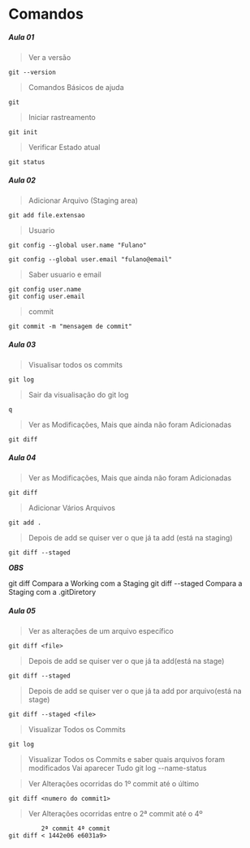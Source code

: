 # Comandos

##### Aula 01 
>Ver a versão 

    git --version

>Comandos Básicos de ajuda

    git 

>Iniciar rastreamento

    git init

>Verificar Estado atual

    git status

##### Aula 02

>Adicionar Arquivo (Staging area)

    git add file.extensao

>Usuario

    git config --global user.name "Fulano"

    git config --global user.email "fulano@email"

>Saber usuario e email

    git config user.name
    git config user.email

>commit

    git commit -m "mensagem de commit"


##### Aula 03

>Visualisar todos os commits 

    git log

>Sair da visualisação do git log

    q

>Ver as Modificações, Mais que ainda não foram Adicionadas

    git diff

##### Aula 04

>Ver as Modificações, Mais que ainda não foram Adicionadas

    git diff

>Adicionar Vários Arquivos

    git add .

>Depois de add se quiser ver o que já ta add (está na staging)

    git diff --staged


___OBS___ 

git diff Compara a Working com a Staging
git diff --staged Compara a Staging com a .gitDiretory


##### Aula 05 

>Ver as alterações de um arquivo específico

    git diff <file>

>Depois de add se quiser ver o que já ta add(está na stage)

    git diff --staged 


>Depois de add se quiser ver o que já ta add por arquivo(está na stage)

    git diff --staged <file>

>Visualizar Todos os Commits

    git log

>Visualizar Todos os Commits e saber quais arquivos foram modificados
Vai aparecer Tudo
    git log --name-status 

>Ver Alterações ocorridas do 1º commit até o último 

    git diff <numero do commit1>


>Ver Alterações ocorridas entre o 2ª commit até o 4º

             2ª commit 4ª commit
    git diff < 1442e06 e6031a9>
